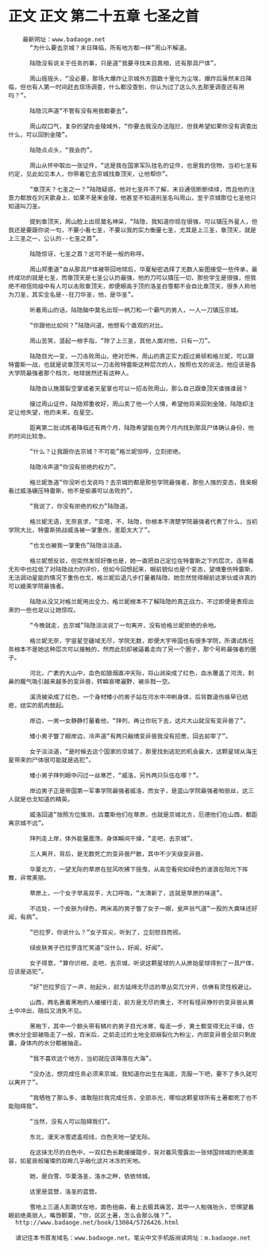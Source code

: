 # 正文 正文 第二十五章 七圣之首
        最新网址：www.badaoge.net
          “为什么要去京城？末日降临，所有地方都一样”周山不解道。
      
          陆隐没有说关于任务的事，只是道“我要寻找末日真相，还有那具尸体”。
      
          周山摇摇头，“没必要，那场大爆炸让京城外方圆数十里化为尘埃，爆炸后虽然末日降临，但也有人第一时间赶去现场调查，什么都没查到，你认为过了这么久去那里调查还有用吗？”。
      
          陆隐沉声道“不管有没有用我都要去”。
      
          周山叹口气，复杂的望向金陵城外，“你要去我没办法阻拦，但我希望如果你没有调查出什么，可以回到金陵”。
      
          陆隐点点头，“我会的”。
      
          周山从怀中取出一张证件，“这是我在国家军队挂名的证件，也是我的信物，当初七圣有约定，见此如见本人，你带着它去京城找章顶天，让他帮你”。
      
          “章顶天？七圣之一？”陆隐疑惑，他对七圣并不了解，末日通信断断续续，而且他的注意力都放在刘天歌身上，如果不是来金陵，他甚至不知道刑圣名叫周山，至于京城那位七圣他只知道叫刀圣。
      
          提到章顶天，周山脸上出现莫名神采，“陆隐，我知道你现在很强，可以镇压外星人，但我还是要跟你说一句，不要小看七圣，不要以我的实力衡量七圣，尤其是上三圣，章顶天，就是上三圣之一，公认的--七圣之首”。
      
          陆隐惊讶，七圣之首？这可不是一般的称呼。
      
          周山郑重道“自从那具尸体被带回地球后，华夏秘密选择了无数人妄图接受一些传承，最终成功的就是七圣，而章顶天是七圣公认的最强，他的刀可以镇压一切，那些学生是很强，但我绝不相信同级中有人可以击败章顶天，即便眼高于顶的洛圣白雪都不会自比章顶天，很多人称他为刀圣，其实全名是--狂刀华圣，他，是华圣”。
      
          听着周山的话，陆隐脑中莫名出现一柄刀和一个霸气的男人，一人一刀镇压京城。
      
          “你跟他比如何？”陆隐问道，他想有个直观的对比。
      
          周山苦笑，竖起一根手指，“除了上三圣，其他人面对他，只有一刀”。
      
          陆隐目光一变，一刀击败周山，绝对恐怖，周山的真正实力超过奥顿和格兰妮，可以跟特雷斯一战，也就是说章顶天可以一刀击败特雷斯这种层次的人，按照也戈的说法，他应该是各大学院最强者那个档次，地球居然还有这种人。
      
          陆隐自认施展裂空掌或者天星掌也可以一招击败周山，那么自己跟章顶天谁强谁弱？
      
          接过周山证件，陆隐郑重收好，周山卖了他一个人情，希望他将来回到金陵，陆隐却注定让他失望，他的未来，在星空。
      
          距离第二批试炼者降临还有两个月，陆隐希望能在两个月内找到那具尸体确认身份，他的时间比较急。
      
          “什么？让我跟你去京城？不可能”格兰妮惊呼，立刻拒绝。
      
          陆隐冷声道“你没有拒绝的权力”。
      
          格兰妮急道“你没听也戈说吗？去京城的都是那些学院最强者，那些人强的变态，我亲眼看过威洛碾压特雷斯，他不是偷袭可以击败的”。
      
          “我说了，你没有拒绝的权力”陆隐道。
      
          格兰妮无语，无奈哀求，“亚塔，不，陆隐，你根本不清楚学院最强者代表了什么，当初学院大比，特雷斯挑战威洛被一掌重伤，差距太大了”。
      
          “也戈也被我一掌重伤”陆隐淡淡道。
      
          格兰妮想反驳，但突然发现好像也是，她一直把自己定位在特雷斯之下的层次，连带着无形中也拉低了对陆隐战力的评价，但如今回想起来，眼前貌似也是个变态，望境重伤特雷斯，无法调动星能的情况下重伤也戈，格兰妮后退几步打量着陆隐，她忽然觉得眼前这家伙或许真的可以媲美学院最强者。
      
          陆隐从没又对格兰妮用出全力，格兰妮根本不了解陆隐的真正战力，不过即便是表现出来的一些也足以让她惊叹。
      
          “今晚就走，去京城”陆隐淡淡说了一句离开，没有给格兰妮拒绝的余地。
      
          格兰妮无奈，宇宙星空疆域无尽，学院无数，即便大宇帝国也有很多学院，所谓试炼任务根本不是她这种层次可以接触的，然而此刻却被逼着走向了另一个圈子，那个号称最强者的圈子。
      
          河北，广袤的大山中，血色如狼烟直冲天际，将山涧染成了红色，血水覆盖了河流，刺鼻的腥气吸引越来越多的变异兽，转瞬哀嚎遍野，被杀戮一空。
      
          溪流被染成了红色，一个身材矮小的男子站在河水中冲刷身体，后背数道伤痕早已结疤，结实的肌肉鼓起。
      
          岸边，一男一女静静打量着他，“拜列，再让你玩下去，这片大山就没有变异兽了”。
      
          矮小男子瞥了眼岸边，冷声道“有两只融境变异兽我没有招惹，回去前宰了”。
      
          女子淡淡道，“是时候去这个国家的京城了，那里找到逃犯的机会最大，这颗星球从海王星带来的尸体很可能就是逃犯”。
      
          矮小男子拜列眼中闪过一丝寒芒，“威洛，另外两只队伍在哪？”。
      
          岸边男子正是帝国第一军事学院最强者威洛，而女子，是蓝山学院最强者帕丽丝，这三人就是也戈知道的精英。
      
          威洛回道“按照方位推测，古蕾斯他们在草原，也就是京城北方，厄德他们在山西，都距离京城不远”。
      
          拜列走上岸，体外能量震荡，身体瞬间干燥，“走吧，去京城”。
      
          三人离开，背后，是无数死亡的变异兽尸骸，其中不少天级变异兽。
      
          华夏北方，一望无际的草原在狂风吹拂下摇曳，从高空看宛如绿色的波浪在阳光下挥舞，异常美丽。
      
          草原上，一个女子举高双手，大口呼吸，“太清新了，这就是草原的味道”。
      
          不远处，一个皮肤为绿色，两米高的男子瞥了女子一眼，瓮声翁气道“一股的大粪味还好闻，有病”。
      
          “巴拉罗，你说什么？”女子耳尖，听到了，立刻怒目而视。
      
          绿皮肤男子巴拉罗连忙笑道“没什么，好闻，好闻”。
      
          女子得意，“算你识相，走吧，去京城，听说这颗星球的人从原始星球得到了一具尸体，应该是逃犯”。
      
          “好”巴拉罗应了一声，抬起头，前方延绵无尽远的草丛突兀分开，仿佛有灵性般避让。
      
          山西，两名裹着黑袍的人缓缓行走，前方是无尽的黄土，不时有怪异狰狞的变异兽从黄土中冲出，随后又消失不见。
      
          黑袍下，其中一个额头带有鳞片的男子目光冰寒，每走一步，黄土都变得无比干燥，仿佛水分全部被吸走了一般，百米后，之前走过的土地全部崩裂化为粉尘，内部变异兽全部只剩皮囊，身体内的水分都被抽走。
      
          “我不喜欢这个地方，当初就应该降落在大海”。
      
          “没办法，想完成任务必须来京城，我知道你出生在海底，克服一下吧，要不了多久就可以离开了”。
      
          “我牺牲了那么多，谁敢阻拦我完成任务，全部杀光，哪怕这颗星球所有土著都死了也不能阻碍我”。
      
          “当然，没有人可以阻碍我们”。
      
          东北，漫天冰雪遮盖视线，白色天地一望无际。
      
          在这抹无尽的白色中，一双红色长靴缓缓踏步，背对着风雪露出一张倾国倾城的绝美面容，如星辰般璀璨的双眸几乎融化这片冰冻的天地。
      
          她，是白雪，华夏洛圣，洛水之畔，依依倾城。
      
          这里是蓝营，洛圣的蓝营。
      
          雪地上三道人影跪伏在地，面色扭曲，看上去极其痛苦，其中一人勉强抬头，恐惧望着眼前绝美丽人，嘴唇颤栗，“你，区区土著，怎么会那么强？”。
      http://www.badaoge.net/book/13084/5726426.html
      
      请记住本书首发域名：www.badaoge.net。笔尖中文手机版阅读网址：m.badaoge.net